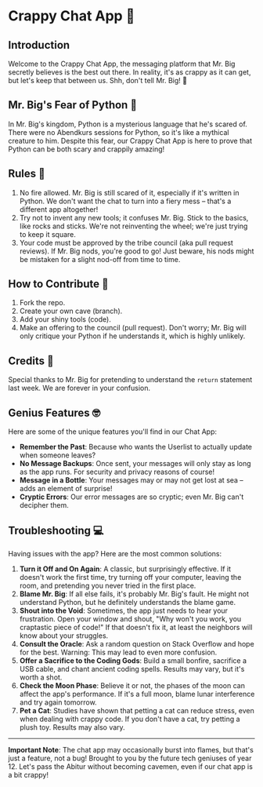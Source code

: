 # Crappy Chat App 💬

## Introduction
Welcome to the Crappy Chat App, the messaging platform that Mr. Big secretly believes is the best out there. In reality, it's as crappy as it can get, but let's keep that between us. Shh, don't tell Mr. Big! 🤫

## Mr. Big's Fear of Python 🐍
In Mr. Big's kingdom, Python is a mysterious language that he's scared of. There were no Abendkurs sessions for Python, so it's like a mythical creature to him. Despite this fear, our Crappy Chat App is here to prove that Python can be both scary and crappily amazing!

## Rules 📜
1. No fire allowed. Mr. Big is still scared of it, especially if it's written in Python. We don't want the chat to turn into a fiery mess – that's a different app altogether!
2. Try not to invent any new tools; it confuses Mr. Big. Stick to the basics, like rocks and sticks. We're not reinventing the wheel; we're just trying to keep it square.
3. Your code must be approved by the tribe council (aka pull request reviews). If Mr. Big nods, you're good to go! Just beware, his nods might be mistaken for a slight nod-off from time to time.

## How to Contribute 🤝
1. Fork the repo.
2. Create your own cave (branch).
3. Add your shiny tools (code).
4. Make an offering to the council (pull request). Don't worry; Mr. Big will only critique your Python if he understands it, which is highly unlikely.

## Credits 👏
Special thanks to Mr. Big for pretending to understand the `return` statement last week. We are forever in your confusion.

## Genius Features 🤓
Here are some of the unique features you'll find in our Chat App:

- **Remember the Past**: Because who wants the Userlist to actually update when someone leaves?
- **No Message Backups**: Once sent, your messages will only stay as long as the app runs. For security and privacy reasons of course!
- **Message in a Bottle**: Your messages may or may not get lost at sea – adds an element of surprise!
- **Cryptic Errors**: Our error messages are so cryptic; even Mr. Big can't decipher them.

## Troubleshooting 💻
Having issues with the app? Here are the most common solutions:

1. **Turn it Off and On Again**: A classic, but surprisingly effective. If it doesn't work the first time, try turning off your computer, leaving the room, and pretending you never tried in the first place.
2. **Blame Mr. Big**: If all else fails, it's probably Mr. Big's fault. He might not understand Python, but he definitely understands the blame game.
3. **Shout into the Void**: Sometimes, the app just needs to hear your frustration. Open your window and shout, "Why won't you work, you craptastic piece of code!" If that doesn't fix it, at least the neighbors will know about your struggles.
4. **Consult the Oracle**: Ask a random question on Stack Overflow and hope for the best. Warning: This may lead to even more confusion.
5. **Offer a Sacrifice to the Coding Gods**: Build a small bonfire, sacrifice a USB cable, and chant ancient coding spells. Results may vary, but it's worth a shot.
6. **Check the Moon Phase**: Believe it or not, the phases of the moon can affect the app's performance. If it's a full moon, blame lunar interference and try again tomorrow.
7. **Pet a Cat**: Studies have shown that petting a cat can reduce stress, even when dealing with crappy code. If you don't have a cat, try petting a plush toy. Results may also vary.

---

**Important Note**: The chat app may occasionally burst into flames, but that's just a feature, not a bug! Brought to you by the future tech geniuses of year 12. Let's pass the Abitur without becoming cavemen, even if our chat app is a bit crappy!
